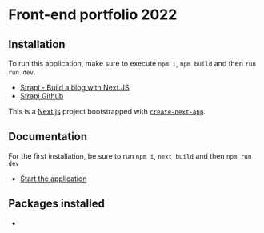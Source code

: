 # Front-end portfolio 2022

## Installation

To run this application, make sure to execute `npm i`, `npm build` and then `run run dev`.

- [Strapi - Build a blog with Next.JS](https://strapi.io/blog/build-a-blog-with-next-react-js-strapi)
- [Strapi Github](https://github.com/vercel/next.js/tree/canary/examples/cms-strapi)

This is a [Next.js](https://nextjs.org/) project bootstrapped with [`create-next-app`](https://github.com/vercel/next.js/tree/canary/packages/create-next-app).

## Documentation

For the first installation, be sure to run `npm i`, `next build` and then `npm run dev`

- [Start the application](./documentation/NEXT-commands.md)

## Packages installed

- 


